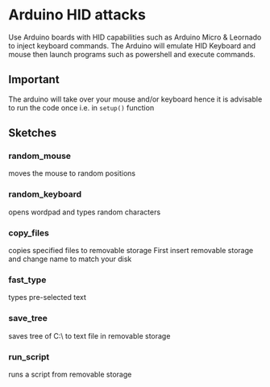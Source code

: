 # Arduino HID attacks

Use Arduino boards with HID capabilities such as Arduino Micro & Leornado
to inject keyboard commands.
The Arduino will emulate HID Keyboard and mouse then launch programs such
as powershell and execute commands.

## Important
The arduino will take over your mouse and/or keyboard hence it is
advisable to run the code once i.e. in `setup()` function

## Sketches
### random_mouse
moves the mouse to random positions

### random_keyboard
opens wordpad and types random characters

### copy_files
copies specified files to removable storage
First insert removable storage and change name to match your disk

### fast_type
types pre-selected text

### save_tree
saves tree of C:\ to text file in removable storage

### run_script
runs a script from removable storage
